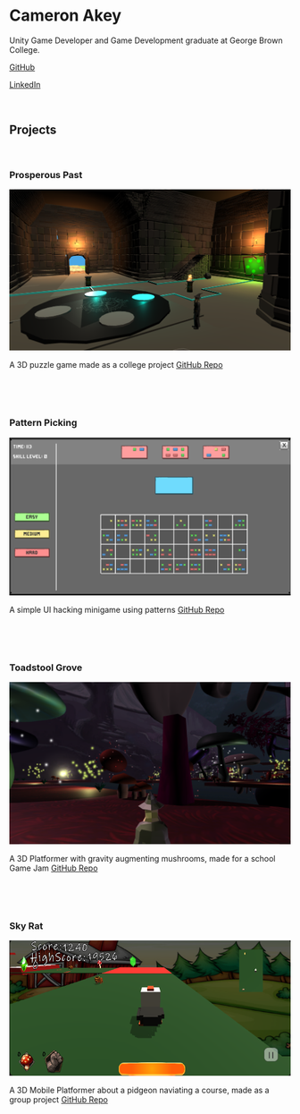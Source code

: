 # Cameron Akey

Unity Game Developer and Game Development graduate at George Brown College.

[GitHub](https://github.com/Acercam20) 

[LinkedIn](https://www.linkedin.com/in/cameron-akey-6313351a4/)


⠀

## Projects

 ⠀
 


### Prosperous Past
![ProsperousPast](https://github.com/Acercam20/Acercam20.github.io/blob/main/ProsperousPast.PNG)

A 3D puzzle game made as a college project
[GitHub Repo](https://github.com/Acercam20/GAME3030_Prosperous_Past)


⠀

⠀


### Pattern Picking
![](https://github.com/Acercam20/Acercam20.github.io/blob/main/HackingMinigame.PNG)

A simple UI hacking minigame using patterns
[GitHub Repo](https://github.com/Acercam20/GAME3011_A4_AkeyCameron)


⠀

⠀


### Toadstool Grove
![](https://github.com/Acercam20/Acercam20.github.io/blob/main/ToadstoolGrove.PNG)

A 3D Platformer with gravity augmenting mushrooms, made for a school Game Jam
[GitHub Repo](https://github.com/Acercam20/FinalGameJam)


⠀

⠀


### Sky Rat
![](https://github.com/Acercam20/Acercam20.github.io/blob/main/SkyRat.PNG)

A 3D Mobile Platformer about a pidgeon naviating a course, made as a group project
[GitHub Repo](https://github.com/Blair-White/MobileFinal_Platformer)
